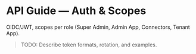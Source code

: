 # API Guide — Auth & Scopes

OIDC/JWT, scopes per role (Super Admin, Admin App, Connectors, Tenant App).

> TODO: Describe token formats, rotation, and examples.

